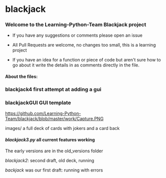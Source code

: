 # blackjack

### Welcome to the Learning-Python-Team Blackjack project

- If you have any suggestions or comments please open an issue

- All Pull Requests are welcome, no changes too small, this is a learning project

- If you have an idea for a function or piece of code but aren't sure how to go about it write the details in as 
comments directly in the file.

#### About the files:

### blackjack4 first attempt at adding a gui
### blackjackGUI GUI template
https://github.com/Learning-Python-Team/blackjack/blob/master/work/Capture.PNG

images/ a full deck of cards with jokers and a card back

#### *blackjack3.py* all current features working

The early versions are in the old_versions folder

*blackjack2*: second draft, old deck, running

*backjack* was our first draft: running with errors
